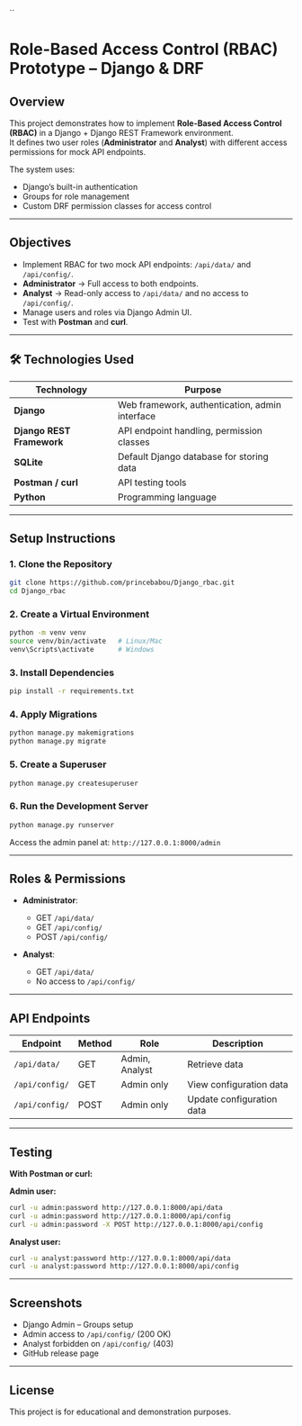 ``
# Role-Based Access Control (RBAC) Prototype – Django & DRF

##  Overview
This project demonstrates how to implement **Role-Based Access Control (RBAC)** in a Django + Django REST Framework environment.  
It defines two user roles (**Administrator** and **Analyst**) with different access permissions for mock API endpoints.

The system uses:
- Django’s built-in authentication
- Groups for role management
- Custom DRF permission classes for access control

---

##  Objectives
- Implement RBAC for two mock API endpoints: `/api/data/` and `/api/config/`.
- **Administrator** → Full access to both endpoints.
- **Analyst** → Read-only access to `/api/data/` and no access to `/api/config/`.
- Manage users and roles via Django Admin UI.
- Test with **Postman** and **curl**.

---

## 🛠 Technologies Used
| Technology              | Purpose                                         |
|-------------------------|-------------------------------------------------|
| **Django**              | Web framework, authentication, admin interface |
| **Django REST Framework** | API endpoint handling, permission classes      |
| **SQLite**              | Default Django database for storing data        |
| **Postman / curl**      | API testing tools                               |
| **Python**              | Programming language                            |

---

## Setup Instructions

### 1. Clone the Repository
```bash
git clone https://github.com/princebabou/Django_rbac.git
cd Django_rbac
````

### 2. Create a Virtual Environment

```bash
python -m venv venv
source venv/bin/activate   # Linux/Mac
venv\Scripts\activate      # Windows
```

### 3. Install Dependencies

```bash
pip install -r requirements.txt
```

### 4. Apply Migrations

```bash
python manage.py makemigrations
python manage.py migrate
```

### 5. Create a Superuser

```bash
python manage.py createsuperuser
```

### 6. Run the Development Server

```bash
python manage.py runserver
```

Access the admin panel at:
`http://127.0.0.1:8000/admin`

---

## Roles & Permissions

* **Administrator**:

  * GET `/api/data/`
  * GET `/api/config/`
  * POST `/api/config/`
* **Analyst**:

  * GET `/api/data/`
  * No access to `/api/config/`

---

## API Endpoints

| Endpoint  | Method | Role           | Description               |
| --------- | ------ | -------------- | ------------------------- |
| `/api/data/`   | GET    | Admin, Analyst | Retrieve data             |
| `/api/config/` | GET    | Admin only     | View configuration data   |
| `/api/config/` | POST   | Admin only     | Update configuration data |

---

## Testing

**With Postman or curl:**

**Admin user:**

```bash
curl -u admin:password http://127.0.0.1:8000/api/data
curl -u admin:password http://127.0.0.1:8000/api/config
curl -u admin:password -X POST http://127.0.0.1:8000/api/config
```

**Analyst user:**

```bash
curl -u analyst:password http://127.0.0.1:8000/api/data
curl -u analyst:password http://127.0.0.1:8000/api/config
```

---

## Screenshots

* Django Admin – Groups setup
* Admin access to `/api/config/` (200 OK)
* Analyst forbidden on `/api/config/` (403)
* GitHub release page

---

## License

This project is for educational and demonstration purposes.


```
